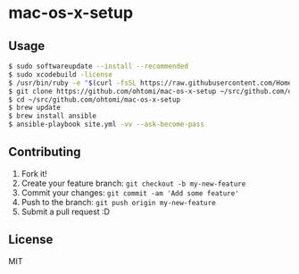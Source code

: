 # mac-os-x-setup

## Usage

```bash
$ sudo softwareupdate --install --recommended
$ sudo xcodebuild -license
$ /usr/bin/ruby -e "$(curl -fsSL https://raw.githubusercontent.com/Homebrew/install/master/install)"
$ git clone https://github.com/ohtomi/mac-os-x-setup ~/src/github.com/ohtomi/mac-os-x-setup
$ cd ~/src/github.com/ohtomi/mac-os-x-setup
$ brew update
$ brew install ansible
$ ansible-playbook site.yml -vv --ask-become-pass
```

## Contributing

1. Fork it!
1. Create your feature branch: `git checkout -b my-new-feature`
1. Commit your changes: `git commit -am 'Add some feature'`
1. Push to the branch: `git push origin my-new-feature`
1. Submit a pull request :D

## License

MIT
